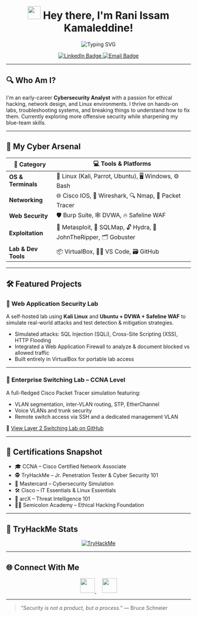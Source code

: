 <!-- Profile Header -->
<h1 align="center">
  <img src="https://media.giphy.com/media/hvRJCLFzcasrR4ia7z/giphy.gif" width="35" /> Hey there, I'm Rani Issam Kamaleddine!
</h1>

<p align="center">
  <img src="https://readme-typing-svg.demolab.com?font=Fira+Code&pause=1200&center=true&width=440&lines=Cybersecurity+Enthusiast;Network+Engineer+%2F+CCNA+Certified;Linux+and+Terminal+Lover;Offensive+Security+Learner" alt="Typing SVG" />
</p>

<p align="center">
  <a href="https://linkedin.com/in/rani-kamaleddine" target="_blank">
    <img alt="LinkedIn Badge" src="https://img.shields.io/badge/-LinkedIn-0A66C2?style=for-the-badge&logo=linkedin&logoColor=white">
  </a>
  <a href="mailto:ranikd6@gmail.com">
    <img alt="Email Badge" src="https://img.shields.io/badge/-Email-D14836?style=for-the-badge&logo=gmail&logoColor=white">
  </a>
</p>

---

## 🔍 Who Am I?

I'm an early-career **Cybersecurity Analyst** with a passion for ethical hacking, network design, and Linux environments. I thrive on hands-on labs, troubleshooting systems, and breaking things to understand how to fix them. Currently exploring more offensive security while sharpening my blue-team skills.

---

## 🧰 My Cyber Arsenal

| 🔧 Category | 💻 Tools & Platforms |
|------------|----------------------|
| **OS & Terminals** | 🐧 Linux (Kali, Parrot, Ubuntu), 🖥️ Windows, ⚙️ Bash |
| **Networking** | 🌐 Cisco IOS, 🧮 Wireshark, 🔍 Nmap, 📡 Packet Tracer |
| **Web Security** | 🛡️ Burp Suite, 🕸️ DVWA, 🔥 Safeline WAF |
| **Exploitation** | 🎯 Metasploit, 🧪 SQLMap, 🔓 Hydra, 🧠 JohnTheRipper, 🗂️ Gobuster |
| **Lab & Dev Tools** | 📦 VirtualBox, 👨‍💻 VS Code, 🗃️ GitHub |

---

## 🛠️ Featured Projects

### 🔧 Web Application Security Lab  
A self-hosted lab using **Kali Linux** and **Ubuntu + DVWA + Safeline WAF** to simulate real-world attacks and test detection & mitigation strategies.

- Simulated attacks: SQL Injection (SQLi), Cross-Site Scripting (XSS), HTTP Flooding  
- Integrated a Web Application Firewall to analyze & document blocked vs allowed traffic  
- Built entirely in VirtualBox for portable lab access

---

### 🧩 Enterprise Switching Lab – CCNA Level  
A full-fledged Cisco Packet Tracer simulation featuring:

- VLAN segmentation, inter-VLAN routing, STP, EtherChannel  
- Voice VLANs and trunk security  
- Remote switch access via SSH and a dedicated management VLAN  

🔗 [View Layer 2 Switching Lab on GitHub](https://github.com/r4n1-exe/ccna-layer2-switching-lab)

---

## 📜 Certifications Snapshot

- 🎓 CCNA – Cisco Certified Network Associate  
- 🕵️ TryHackMe – Jr. Penetration Tester & Cyber Security 101  
- 🧪 Mastercard – Cybersecurity Simulation  
- 🛠️ Cisco – IT Essentials & Linux Essentials  
- 🧠 arcX – Threat Intelligence 101  
- 👨‍💻 Semicolon Academy – Ethical Hacking Foundation  

---

## 🧠 TryHackMe Stats

<p align="center">
  <a href="https://tryhackme.com/p/pynge" target="_blank">
    <img src="https://tryhackme-badges.s3.amazonaws.com/pynge.png" alt="TryHackMe">
  </a>
</p>

---

## 🌐 Connect With Me

<p align="center">
  <a href="https://linkedin.com/in/rani-kamaleddine" target="_blank">
    <img src="https://cdn-icons-png.flaticon.com/512/174/174857.png" width="40" height="40" />
  </a>
  &nbsp;&nbsp;&nbsp;
  <a href="mailto:ranikd6@gmail.com">
    <img src="https://cdn-icons-png.flaticon.com/512/732/732200.png" width="40" height="40" />
  </a>
</p>

---

> _"Security is not a product, but a process."_ — Bruce Schneier
